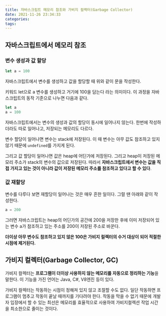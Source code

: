 ```yaml
---
title: 자바스크립트 메모리 참조와 가비지 컬랙터(Garbage Collector)
date: 2021-11-26 23:34:33
categories:
tags:
---
```


## 자바스크립트에서 메모리 참조

### 변수 생성과 값 할당

```jsx
let a = 100
```

자바스크립트에서 변수를 생성하고 값을 할당할 때 위와 같이 문을 작성한다.

키워드 let으로 a 변수를 생성하고 거기에 100을 담는다 라는 의미이다. 이 과정을 자바스크립트의 동작 기준으로 나누면 다음과 같다.

```jsx
let a
a = 100
```

자바스크립트에서는 변수의 생성과 값의 할당이 동시에 일어나지 않는다. 한번에 작성하더라도 따로 일어나고, 저장되는 메모리도 다르다.

변수 할당이 일어나면 변수는 stack에 저장된다. 이 때 변수는 아무 값도 참조하고 있지 않기 때문에 `undefined`를 가지게 된다.

그리고 값 할당이 일어나면 값은 heap에 어딘가에 저장된다. 그리고 heap이 저장된 메모리 주소가 stack의 변수의 값으로 저장된다. 따라서 **자바스크립트에서 변수는 값을 직접 가지고 있는 것이 아니라 값이 저장된 메모리 주소를 참조하고 있다고 할 수 있다**.

### 값 재할당

변수를 다루다 보면 재할당이 일어나는 것은 매우 흔한 일이다. 그럴 땐 아래와 같이 작성한다.

```jsx
a = 200
```

그러면 자바스크립트는 heap의 어딘가의 공간에 200을 저장한 후에 이미 저장되어 있는 변수 a가 참조하고 있는 주소를 200이 저장된 주소로 바꾼다.

**더이상 아무 변수도 참조하고 있지 않은 100은 가비지 컬렉터의 수거 대상이 되어 적절한 시점에 제거된다.**

## 가비지 컬렉터(Garbage Collector, GC)

가비지 컬렉터는 **프로그램이 더이상 사용하지 않는 메모리를 자동으로 정리하는 기능**을 말한다. 이 기능을 가진 언어는 Java, C#, V8엔진 등이 있다.

가비지 컬렉터는 작동하는 시점이 정해져 있지 않고 조절할 수도 없다. 일단 작동하면 프로그램이 멈추고 작동이 끝날 때까지를 기다려야 한다. 작동을 막을 수 없기 때문에 개발자 입장에서 할 수 있는 최선은 메모리를 효율적으로 사용하여 가비지컬렉션 작업 시간을 최소한으로 줄이는 것이다.
